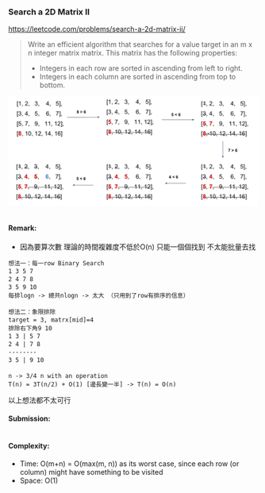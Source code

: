 ### Search a 2D Matrix II
https://leetcode.com/problems/search-a-2d-matrix-ii/
>Write an efficient algorithm that searches for a value target in an m x n integer matrix matrix. This matrix has the following properties:
>
> - Integers in each row are sorted in ascending from left to right.
> - Integers in each column are sorted in ascending from top to bottom.

<img src="../images/240_Matrix-Search.jpg" width="650px" />

```python
```
#### Remark:
- 因為要算次數 理論的時間複雜度不低於O(n) 只能一個個找到 不太能批量去找
```
想法一：每一row Binary Search
1 3 5 7
2 4 7 8
3 5 9 10
每排logn -> 總共nlogn -> 太大 （只用到了row有排序的信息）

想法二：象限排除
target = 3, matrx[mid]=4
排除右下角9 10
1 3 | 5 7
2 4 | 7 8
--------
3 5 | 9 10

n -> 3/4 n with an operation
T(n) = 3T(n/2) + O(1) [邊長變一半] -> T(n) = O(n)
```
以上想法都不太可行
#### Submission:
```
```
#### Complexity:
- Time: O(m+n) = O(max(m, n)) as its worst case, since each row (or column) might have something to be visited
- Space: O(1)
